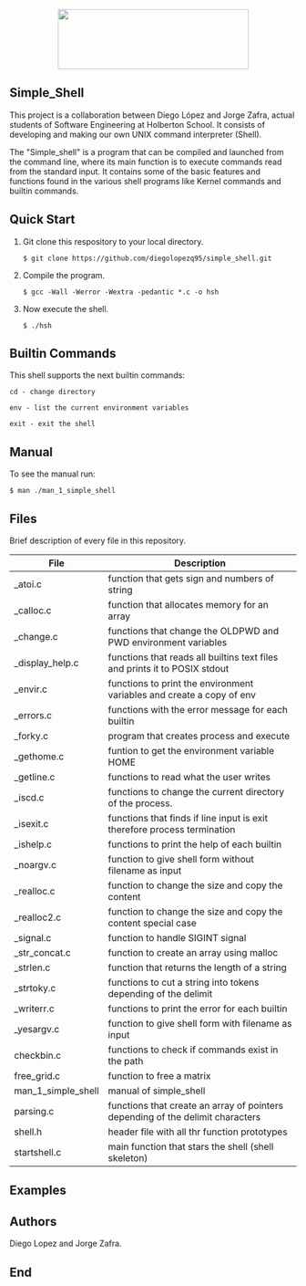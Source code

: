 <p align="center"> <img width="335" height="105" src="https://www.holbertonschool.com/holberton-logo.png"></p>

## Simple_Shell

This project is a collaboration between Diego López and Jorge Zafra, actual students of Software Engineering at Holberton School. It consists of developing and making our own UNIX command interpreter (Shell).

The "Simple_shell" is a program that can be compiled and launched from the command line, where its main function is to execute commands read from the standard input. It contains some of the basic features and functions found in the various shell programs like Kernel commands and builtin commands.

## Quick Start

1. Git clone this respository to your local directory.

       $ git clone https://github.com/diegolopezq95/simple_shell.git
  
2. Compile the program.

       $ gcc -Wall -Werror -Wextra -pedantic *.c -o hsh
       
3. Now execute the shell.
      
       $ ./hsh
       
## Builtin Commands

This shell supports the next builtin commands:

    cd - change directory

    env - list the current environment variables

    exit - exit the shell
  
## Manual

To see the manual run:

    $ man ./man_1_simple_shell  

## Files

Brief description of every file in this repository.
	
| File | Description |
| ------------- | ------------- |
| _atoi.c | function that gets sign and numbers of string |
| _calloc.c | function that allocates memory for an array |
| _change.c | functions that change the OLDPWD and PWD environment variables |
| _display_help.c | functions that reads all builtins text files and prints it to POSIX stdout |
| _envir.c | functions to print the environment variables and create a copy of env |
| _errors.c | functions with the error message for each builtin |
| _forky.c | program that creates process and execute |
| _gethome.c | funtion to get the environment variable HOME |
| _getline.c | functions to read what the user writes |
| _iscd.c | functions to change the current directory of the process. |
| _isexit.c | functions that finds if line input is exit therefore process termination |
| _ishelp.c | functions to print the help of each builtin |
| _noargv.c | function to give shell form without filename as input |
| _realloc.c | function to change the size and copy the content |
| _realloc2.c | function to change the size and copy the content special case |
| _signal.c | function to handle SIGINT signal |
| _str_concat.c | function to create an array using malloc |
| _strlen.c | function that returns the length of a string |
| _strtoky.c | functions to cut a string into tokens depending of the delimit|
| _writerr.c | functions to print the error for each builtin |
| _yesargv.c | function to give shell form with filename as input |
| checkbin.c | functions to check if commands exist in the path |
| free_grid.c | function to free a matrix |
| man_1_simple_shell | manual of simple_shell |
| parsing.c | functions that create an array of pointers depending of the delimit characters |
| shell.h | header file with all thr function prototypes |
| startshell.c | main function that stars the shell (shell skeleton) |

## Examples


## Authors

Diego Lopez and Jorge Zafra.
## End
